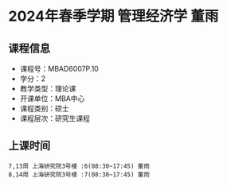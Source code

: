 # 2024年春季学期 管理经济学 董雨






## 课程信息

- 课程号：MBAD6007P.10
- 学分：2
- 教学类型：理论课
- 开课单位：MBA中心
- 课程类别：硕士
- 课程层次：研究生课程

## 上课时间

```
7,13周 上海研究院3号楼 :6(08:30~17:45) 董雨
8,14周 上海研究院3号楼 :7(08:30~17:45) 董雨
```

